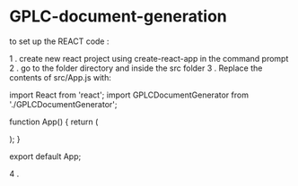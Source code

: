 # GPLC-document-generation

to set up the REACT code :

1 . create new react project using create-react-app in the command prompt
2 . go to the folder directory and inside the src folder
3 . Replace the contents of src/App.js with:

import React from 'react';
import GPLCDocumentGenerator from './GPLCDocumentGenerator';

function App() {
  return (
    <div className="App">
      <GPLCDocumentGenerator />
    </div>
  );
}

export default App;

4 . 
